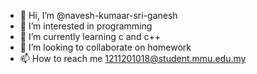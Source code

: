 - 👋 Hi, I’m @navesh-kumaar-sri-ganesh
- 👀 I’m interested in programming
- 🌱 I’m currently learning c and c++
- 💞️ I’m looking to collaborate on homework
- 📫 How to reach me 1211201018@student.mmu.edu.my

<!---
navesh-kumaar-sri-ganesh/navesh-kumaar-sri-ganesh is a ✨ special ✨ repository because its `README.md` (this file) appears on your GitHub profile.
You can click the Preview link to take a look at your changes.
--->
